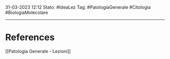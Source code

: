 31-03-2023 12:12
Stato: #IdeaLez
Tag: #PatologiaGenerale #Citologia #BiologiaMolecolare 



---
# References 

[[Patologia Generale - Lezioni]]
